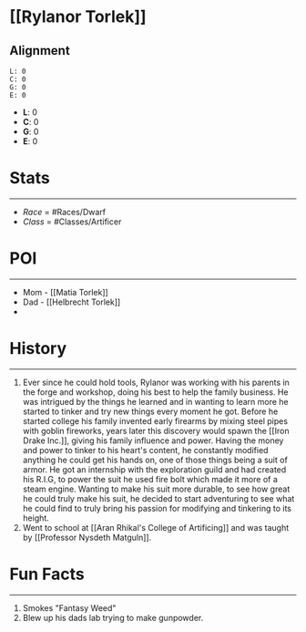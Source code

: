 # [[Rylanor Torlek]]
## Alignment
```alignmenttracker
L: 0
C: 0
G: 0
E: 0
```

- **L**: 0
- **C**: 0
- **G**: 0
- **E**: 0

# Stats
---
- *Race* = #Races/Dwarf
- *Class* = #Classes/Artificer

# POI
---
- Mom - [[Matia Torlek]] 
- Dad - [[Helbrecht Torlek]] 
- 

# History 
---  

1. Ever since he could hold tools, Rylanor was working with his parents in the forge and workshop, doing his best to help the family business. He was intrigued by the things he learned and in wanting to learn more he started to tinker and try new things every moment he got. Before he started college his family invented early firearms by mixing steel pipes with goblin fireworks, years later this discovery would spawn the [[Iron Drake Inc.]], giving his family influence and power. Having the money and power to tinker to his heart's content, he constantly modified anything he could get his hands on, one of those things being a suit of armor. He got an internship with the exploration guild and had created his R.I.G, to power the suit he used fire bolt which made it more of a steam engine. Wanting to make his suit more durable, to see how great he could truly make his suit, he decided to start adventuring to see what he could find to truly bring his passion for modifying and tinkering to its height.
2. Went to school at [[Aran Rhikal's College of Artificing]] and was taught by [[Professor Nysdeth Matguln]].

# Fun Facts
---
1. Smokes "Fantasy Weed"
2. Blew up his dads lab trying to make gunpowder.